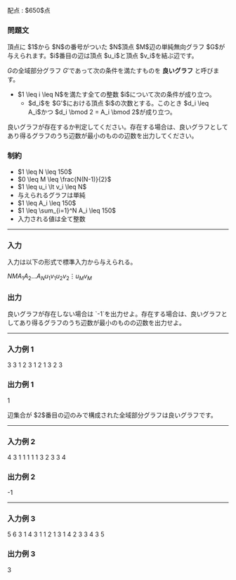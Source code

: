 
<div>

<span>

<span>

<p>
配点 : $650$点
</p>

<div>

<section>

### **問題文**

<p>
頂点に $1$から $N$の番号がついた $N$頂点 $M$辺の単純無向グラフ $G$が与えられます。$i$番目の辺は頂点 $u_i$と頂点 $v_i$を結ぶ辺です。

$G$の全域部分グラフ $G'$であって次の条件を満たすものを 
<strong>
良いグラフ
</strong>
と呼びます。
</p>

<ul>

<li>
$1 \leq i \leq N$を満たす全ての整数 $i$について次の条件が成り立つ。
<ul>

<li>
$d_i$を $G'$における頂点 $i$の次数とする。このとき $d_i \leq A_i$かつ $d_i \bmod 2 = A_i \bmod 2$が成り立つ。
</li>

</ul>

</li>

</ul>

<p>
良いグラフが存在するか判定してください。存在する場合は、良いグラフとしてあり得るグラフのうち辺数が最小のものの辺数を出力してください。
</p>

</section>

</div>

<div>

<section>

### **制約**

<ul>

<li>
$1 \leq N \leq 150$
</li>

<li>
$0 \leq M \leq \frac{N(N-1)}{2}$
</li>

<li>
$1 \leq u_i \lt v_i \leq N$
</li>

<li>
与えられるグラフは単純
</li>

<li>
$1 \leq A_i \leq 150$
</li>

<li>
$1 \leq \sum_{i=1}^N A_i \leq 150$
</li>

<li>
入力される値は全て整数
</li>

</ul>

</section>

</div>

---

<div>

<div>

<section>

### **入力**

<p>
入力は以下の形式で標準入力から与えられる。
</p>

<div>

$N$$M$$A_1$$A_2$$\dots$$A_N$$u_1$$v_1$$u_2$$v_2$$\vdots$$u_M$$v_M$
</div>

</section>

</div>

<div>

<section>

### **出力**

<p>
良いグラフが存在しない場合は `-1`を出力せよ。存在する場合は、良いグラフとしてあり得るグラフのうち辺数が最小のものの辺数を出力せよ。
</p>

</section>

</div>

</div>

---

<div>

<section>

### **入力例 1**

<div>

3 3
1 2 3
1 2
1 3
2 3

</div>

</section>

</div>

<div>

<section>

### **出力例 1**

<div>

1

</div>

<p>
辺集合が $2$番目の辺のみで構成された全域部分グラフは良いグラフです。
</p>

</section>

</div>

---

<div>

<section>

### **入力例 2**

<div>

4 3
1 1 1 1
1 3
2 3
3 4

</div>

</section>

</div>

<div>

<section>

### **出力例 2**

<div>

-1

</div>

</section>

</div>

---

<div>

<section>

### **入力例 3**

<div>

5 6
3 1 4 3 1
1 2
1 3
1 4
2 3
3 4
3 5

</div>

</section>

</div>

<div>

<section>

### **出力例 3**

<div>

3

</div>

</section>

</div>

</span>

</span>

</div>
